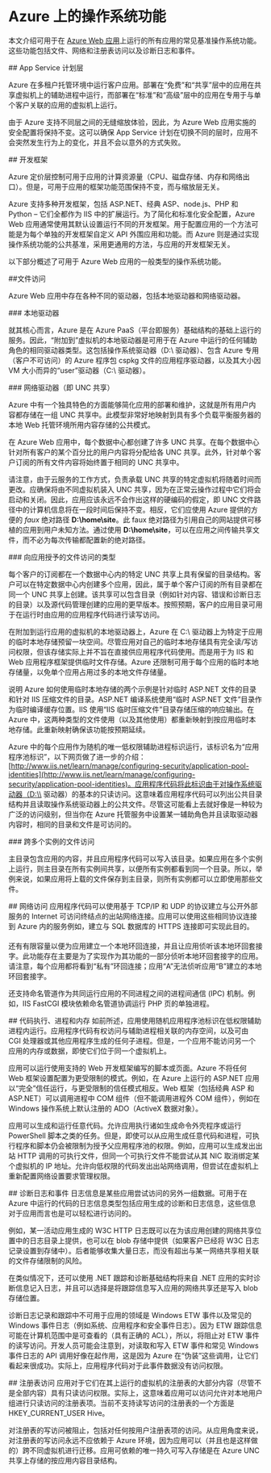 <properties 
	pageTitle="Azure Web 应用上的操作系统功能" 
	description="了解 Azure Web 应用上可供 Web 应用、移动应用后端和 API 应用使用的 OS 功能" 
	services="app-service" 
	documentationCenter="" 
	authors="cephalin" 
	manager="wpickett" 
	editor="mollybos"/>

<tags
	ms.service="app-service"
	ms.date="01/08/2015"
	wacn.date="02/26/2016"/>

# Azure 上的操作系统功能 #

本文介绍可用于在 [Azure Web 应用](/documentation/services/web-sites/)上运行的所有应用的常见基准操作系统功能。这些功能包括文件、网络和注册表访问以及诊断日志和事件。

##<a id="tiers"></a> App Service 计划层

Azure 在多租户托管环境中运行客户应用。部署在“免费”和“共享”层中的应用在共享虚拟机上的辅助进程中运行，而部署在“标准”和“高级”层中的应用在专用于与单个客户关联的应用的虚拟机上运行。

由于 Azure 支持不同层之间的无缝缩放体验，因此，为 Azure Web 应用实施的安全配置将保持不变。这可以确保 App Service 计划在切换不同的层时，应用不会突然发生行为上的变化，并且不会以意外的方式失败。

##<a id="developmentframeworks"></a> 开发框架

Azure 定价层控制可用于应用的计算资源量（CPU、磁盘存储、内存和网络出口）。但是，可用于应用的框架功能范围保持不变，而与缩放层无关。

Azure 支持多种开发框架，包括 ASP.NET、经典 ASP、node.js、PHP 和 Python – 它们全都作为 IIS 中的扩展运行。为了简化和标准化安全配置，Azure Web 应用通常使用其默认设置运行不同的开发框架。用于配置应用的一个方法可能是为每个单独的开发框架自定义 API 外围应用和功能。而 Azure 则是通过实现操作系统功能的公共基准，采用更通用的方法，与应用的开发框架无关。

以下部分概述了可用于 Azure Web 应用的一般类型的操作系统功能。

##<a id="FileAccess"></a>文件访问

Azure Web 应用中存在各种不同的驱动器，包括本地驱动器和网络驱动器。

###<a id="LocalDrives"></a> 本地驱动器

就其核心而言，Azure 是在 Azure PaaS（平台即服务）基础结构的基础上运行的服务。因此，“附加到”虚拟机的本地驱动器是可用于在 Azure 中运行的任何辅助角色的相同驱动器类型。这包括操作系统驱动器（D:\\ 驱动器）、包含 Azure 专用（客户不可访问）的 Azure 程序包 cspkg 文件的应用程序驱动器，以及其大小因 VM 大小而异的“user”驱动器（C:\\ 驱动器）。

###<a id="NetworkDrives"></a> 网络驱动器（即 UNC 共享）

Azure 中有一个独具特色的方面能够简化应用的部署和维护，这就是所有用户内容都存储在一组 UNC 共享中。此模型非常好地映射到具有多个负载平衡服务器的本地 Web 托管环境所用内容存储的公共模式。

在 Azure Web 应用中，每个数据中心都创建了许多 UNC 共享。在每个数据中心针对所有客户的某个百分比的用户内容将分配给各 UNC 共享。此外，针对单个客户订阅的所有文件内容将始终置于相同的 UNC 共享中。

请注意，由于云服务的工作方式，负责承载 UNC 共享的特定虚拟机将随着时间而更改。应确保将由不同虚拟机装入 UNC 共享，因为在正常云操作过程中它们将会启动和关闭。因此，应用应该永远不会作出这样的硬编码的假定，即 UNC 文件路径中的计算机信息将在一段时间后保持不变。相反，它们应使用 Azure 提供的方便的 *faux* 绝对路径 **D:\\home\\site**。此 faux 绝对路径为引用自己的网站提供可移植的应用到用户未知方法。通过使用 **D:\\home\\site**，可以在应用之间传输共享文件，而不必为每次传输都配置新的绝对路径。

###<a id="TypesOfFileAccess"></a> 向应用授予的文件访问的类型

每个客户的订阅都在一个数据中心内的特定 UNC 共享上具有保留的目录结构。客户可以在特定数据中心内创建多个应用，因此，属于单个客户订阅的所有目录都在同一个 UNC 共享上创建。该共享可以包含目录（例如针对内容、错误和诊断日志的目录）以及源代码管理创建的应用的更早版本。按照预期，客户的应用目录可用于在运行时由应用的应用程序代码进行读写访问。

在附加到运行应用的虚拟机的本地驱动器上，Azure 在 C:\\ 驱动器上为特定于应用的临时本地存储预留一块空间。尽管应用对自己的临时本地存储具有完全读/写访问权限，但该存储实际上并不旨在直接供应用程序代码使用。而是用于为 IIS 和 Web 应用程序框架提供临时文件存储。Azure 还限制可用于每个应用的临时本地存储量，以免单个应用占用过多的本地文件存储量。

说明 Azure 如何使用临时本地存储的两个示例是针对临时 ASP.NET 文件的目录和针对 IIS 压缩文件的目录。ASP.NET 编译系统使用“临时 ASP.NET 文件”目录作为临时编译缓存位置。IIS 使用“IIS 临时压缩文件”目录存储压缩的响应输出。在 Azure 中，这两种类型的文件使用（以及其他使用）都重新映射到按应用临时本地存储。此重新映射确保该功能按预期延续。

Azure 中的每个应用作为随机的唯一低权限辅助进程标识运行，该标识名为“应用程序池标识”，以下网页做了进一步的介绍：[http://www.iis.net/learn/manage/configuring-security/application-pool-identities](http://www.iis.net/learn/manage/configuring-security/application-pool-identities)。应用程序代码将此标识由于对操作系统驱动器（D:\\ 驱动器）的基本的只读访问。这意味着应用程序代码可以列出公共目录结构并且读取操作系统驱动器上的公共文件。尽管这可能看上去就好像是一种较为广泛的访问级别，但当你在 Azure 托管服务中设置某一辅助角色并且读取驱动器内容时，相同的目录和文件是可访问的。

###<a name="multipleinstances"></a> 跨多个实例的文件访问

主目录包含应用的内容，并且应用程序代码可以写入该目录。如果应用在多个实例上运行，则主目录在所有实例间共享，以便所有实例都看到同一个目录。所以，举例来说，如果应用将上载的文件保存到主目录，则所有实例都可以立即使用那些文件。

##<a id="NetworkAccess"></a> 网络访问
应用程序代码可以使用基于 TCP/IP 和 UDP 的协议建立与公开外部服务的 Internet 可访问终结点的出站网络连接。应用可以使用这些相同协议连接到 Azure 内的服务&#151;例如，建立与 SQL 数据库的 HTTPS 连接即可实现此目的。

还有有限容量以便为应用建立一个本地环回连接，并且让应用侦听该本地环回套接字。此功能存在主要是为了实现作为其功能的一部分侦听本地环回套接字的应用。请注意，每个应用都将看到“私有”环回连接；应用“A”无法侦听应用“B”建立的本地环回套接字。

还支持命名管道作为共同运行应用的不同进程之间的进程间通信 (IPC) 机制。例如，IIS FastCGI 模块依赖命名管道协调运行 PHP 页的单独进程。

##<a id="Code"></a> 代码执行、进程和内存
如前所述，应用使用随机应用程序池标识在低权限辅助进程内运行。应用程序代码有权访问与辅助进程相关联的内存空间，以及可由 CGI 处理器或其他应用程序生成的任何子进程。但是，一个应用不能访问另一个应用的内存或数据，即使它们位于同一个虚拟机上。

应用可以运行使用支持的 Web 开发框架编写的脚本或页面。Azure 不将任何 Web 框架设置配置为更受限制的模式。例如，在 Azure 上运行的 ASP.NET 应用以“完全”信任运行，与更受限制的信任模式相反。Web 框架（包括经典 ASP 和 ASP.NET）可以调用进程中 COM 组件（但不能调用进程外 COM 组件），例如在 Windows 操作系统上默认注册的 ADO（ActiveX 数据对象）。

应用可以生成和运行任意代码。允许应用执行诸如生成命令外壳程序或运行 PowerShell 脚本之类的任务。但是，即使可以从应用生成任意代码和进程，可执行程序和脚本仍会被限制为授予父应用程序池的权限。例如，应用可以生成发出出站 HTTP 调用的可执行文件，但同一个可执行文件不能尝试从其 NIC 取消绑定某个虚拟机的 IP 地址。允许向低权限的代码发出出站网络调用，但尝试在虚拟机上重新配置网络设置要求管理权限。

##<a id="Diagnostics"></a> 诊断日志和事件
日志信息是某些应用尝试访问的另外一组数据。可用于在 Azure 中运行的代码的日志信息类型包括应用生成的诊断和日志信息，这些信息对于应用而言也是可以轻松进行访问的。

例如，某一活动应用生成的 W3C HTTP 日志既可以在为该应用创建的网络共享位置中的日志目录上提供，也可以在 blob 存储中提供（如果客户已经将 W3C 日志记录设置到存储中）。后者能够收集大量日志，而没有超出与某一网络共享相关联的文件存储限制的风险。

在类似情况下，还可以使用 .NET 跟踪和诊断基础结构将来自 .NET 应用的实时诊断信息记入日志，并且可以选择是将跟踪信息写入应用的网络共享还是写入 blob 存储位置。

诊断日志记录和跟踪中不可用于应用的领域是 Windows ETW 事件以及常见的 Windows 事件日志（例如系统、应用程序和安全事件日志）。因为 ETW 跟踪信息可能在计算机范围中是可查看的（具有正确的 ACL），所以，将阻止对 ETW 事件的读写访问。开发人员可能会注意到，对读取和写入 ETW 事件和常见 Windows 事件日志的 API 调用好像在起作用，这是因为 Azure 在“伪装”这些调用，让它们看起来很成功。实际上，应用程序代码对于此事件数据没有访问权限。

##<a id="RegistryAccess"></a> 注册表访问
应用对于它们在其上运行的虚拟机的注册表的大部分内容（尽管不是全部内容）具有只读访问权限。实际上，这意味着应用可以访问允许对本地用户组进行只读访问的注册表项。当前不支持读写访问的注册表的一个方面是 HKEY\_CURRENT\_USER Hive。

对注册表的写访问被阻止，包括对任何按用户注册表项的访问。从应用角度来说，对注册表的写访问永远不应依赖于 Azure 环境，因为应用可以（并且也是这样做的）跨不同虚拟机进行迁移。应用可依赖的唯一持久可写入存储是在 Azure UNC 共享上存储的按应用内容目录结构。
 
 

<!---HONumber=Mooncake_0215_2016-->